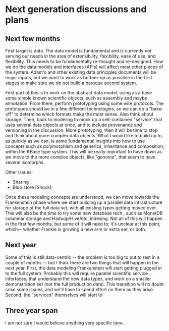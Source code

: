 # Next generation discussions and plans

## Next few months

First target is data. The data model is fundamental and is currently not serving our needs in the area of extensibility, flexibility, ease of use, and flexibility. This needs to be fundamentally re-thought and re-designed. How we do the data models and interfaces (APIs) will affect most other pieces of the system. Adam's and other existing data principles documents will be major inputs, but we want to work as bottom-up as possible in the first stages to make sure we do not build a baroque second system.

First part of this is to work on the abstract data model, using as a base some simple known scientific objects, such as assembly and maybe annotation. From there, perform prototyping using some wire protocols. The prototypes should be in a few different technologies, so we can do a "bake-off" to determine which formats make the most sense. Also think about storage. Then, back to modeling to mock up a self-contained "service" that uses several data objects at once, and to include provenance and versioning in the discussion. More prototyping, then it will be time to stop and think about more complex data objects. What I would like to build up to, as quickly as we can, is some fundamental insights into how to use concepts such as polymorphism and generics, inheritance and composition, within the KBase type system. This will be really important to have down as we move to the more complex objects, like "genome", that seem to have several isomorphs.

Other issues:
- Sharing
- Blob store (Shock)

Once these modeling concepts are understood, we can move towards the Frankenstein phase where we start building up a parallel data infrastructure for storage of the full data set, with all existing types getting moved over. This will also be the time to try some new database tech., such as MonetDB columnar storage and Hadoop/Hive/etc. indexing. Not all of this will happen in the first few months, but some of it will need to; it's unclear at this point, which-- whether Frankie is growing a new arm or extra ear, or both.

## Next year

Some of this is still data-centric -- the problem is too big to put to rest in a couple of months -- but I think there are two things that will happen in the next year. First, the data modeling Frankenstein will start getting plugged in to the full system. Probably this will require parallel scientific service interfaces, that understand the new data types, and work on a smaller demonstration set (not the full production data). This transition will no doubt raise some issues, and we'll have to spend effort on them as they arise. Second, the "services" themselves will start to 



## Three year span

I am not sure I would believe anything very specific here.

